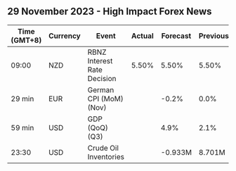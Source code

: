 ## 29 November 2023 - High Impact Forex News

| Time (GMT+8) | Currency | Event | Actual | Forecast | Previous |
|------|----------|-------|--------|----------|----------|
| 09:00 | NZD | RBNZ Interest Rate Decision | 5.50% | 5.50% | 5.50% |
| 29 min | EUR | German CPI (MoM) (Nov) |  | -0.2% | 0.0% |
| 59 min | USD | GDP (QoQ) (Q3) |  | 4.9% | 2.1% |
| 23:30 | USD | Crude Oil Inventories |  | -0.933M | 8.701M |
